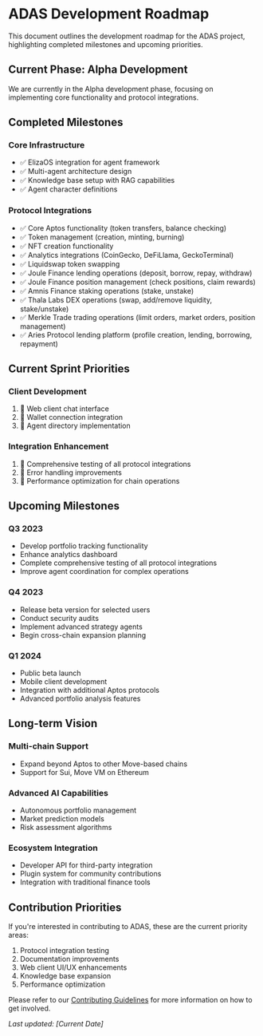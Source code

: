 # ADAS Development Roadmap

This document outlines the development roadmap for the ADAS project, highlighting completed milestones and upcoming priorities.

## Current Phase: Alpha Development

We are currently in the Alpha development phase, focusing on implementing core functionality and protocol integrations.

## Completed Milestones

### Core Infrastructure
- ✅ ElizaOS integration for agent framework
- ✅ Multi-agent architecture design
- ✅ Knowledge base setup with RAG capabilities
- ✅ Agent character definitions

### Protocol Integrations
- ✅ Core Aptos functionality (token transfers, balance checking)
- ✅ Token management (creation, minting, burning)
- ✅ NFT creation functionality
- ✅ Analytics integrations (CoinGecko, DeFiLlama, GeckoTerminal)
- ✅ Liquidswap token swapping
- ✅ Joule Finance lending operations (deposit, borrow, repay, withdraw)
- ✅ Joule Finance position management (check positions, claim rewards)
- ✅ Amnis Finance staking operations (stake, unstake)
- ✅ Thala Labs DEX operations (swap, add/remove liquidity, stake/unstake)
- ✅ Merkle Trade trading operations (limit orders, market orders, position management)
- ✅ Aries Protocol lending platform (profile creation, lending, borrowing, repayment)

## Current Sprint Priorities

### Client Development
1. 🔄 Web client chat interface
2. 🔄 Wallet connection integration
3. 🔄 Agent directory implementation

### Integration Enhancement
1. 🔄 Comprehensive testing of all protocol integrations
2. 🔄 Error handling improvements
3. 🔄 Performance optimization for chain operations

## Upcoming Milestones

### Q3 2023
- Develop portfolio tracking functionality
- Enhance analytics dashboard
- Complete comprehensive testing of all protocol integrations
- Improve agent coordination for complex operations

### Q4 2023
- Release beta version for selected users
- Conduct security audits
- Implement advanced strategy agents
- Begin cross-chain expansion planning

### Q1 2024
- Public beta launch
- Mobile client development
- Integration with additional Aptos protocols
- Advanced portfolio analysis features

## Long-term Vision

### Multi-chain Support
- Expand beyond Aptos to other Move-based chains
- Support for Sui, Move VM on Ethereum

### Advanced AI Capabilities
- Autonomous portfolio management
- Market prediction models
- Risk assessment algorithms

### Ecosystem Integration
- Developer API for third-party integration
- Plugin system for community contributions
- Integration with traditional finance tools

## Contribution Priorities

If you're interested in contributing to ADAS, these are the current priority areas:

1. Protocol integration testing
2. Documentation improvements
3. Web client UI/UX enhancements
4. Knowledge base expansion
5. Performance optimization

Please refer to our [Contributing Guidelines](../contributing/README.md) for more information on how to get involved.

*Last updated: [Current Date]* 